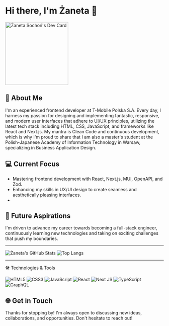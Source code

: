 # Hi there, I'm Żaneta 👋
<a href="https://app.daily.dev/zanetasochon"><img src="https://api.daily.dev/devcards/cda83d61830e4553a4292794383bf8a2.png?r=mpl" width="200" alt="Żaneta Sochoń's Dev Card"/></a>


## 🌟 About Me

I'm an experienced frontend developer at T-Mobile Polska S.A. Every day, I harness my passion for designing and implementing fantastic, responsive, and modern user interfaces that adhere to UI/UX principles, utilizing the latest tech stack including HTML, CSS, JavaScript, and frameworks like React and Next.js. My mantra is Clean Code and continuous development, which is why I'm proud to share that I am also a master's student at the Polish-Japanese Academy of Information Technology in Warsaw, specializing in Business Application Design.


## 💻 Current Focus

- Mastering frontend development with React, Next.js, MUI, OpenAPI, and Zod.
- Enhancing my skills in UX/UI design to create seamless and aesthetically pleasing interfaces.
- 

## 🚀 Future Aspirations

I'm driven to advance my career towards becoming a full-stack engineer, continuously learning new technologies and taking on exciting challenges that push my boundaries.

---

![Żaneta's GitHub Stats](https://github-readme-stats.vercel.app/api?username=zanetasochon&show_icons=true&theme=radical)
![Top Langs](https://github-readme-stats.vercel.app/api/top-langs/?username=zanetasochon&layout=compact&theme=radical)

---

🛠️ Technologies & Tools

![HTML5](https://img.shields.io/badge/html5-%23E34F26.svg?style=for-the-badge&logo=html5&logoColor=white)
![CSS3](https://img.shields.io/badge/css3-%231572B6.svg?style=for-the-badge&logo=css3&logoColor=white)
![JavaScript](https://img.shields.io/badge/javascript-%23323330.svg?style=for-the-badge&logo=javascript&logoColor=%23F7DF1E)
![React](https://img.shields.io/badge/react-%2320232a.svg?style=for-the-badge&logo=react&logoColor=%2361DAFB)
![Next JS](https://img.shields.io/badge/next.js-%23000000.svg?style=for-the-badge&logo=nextdotjs&logoColor=white)
![TypeScript](https://img.shields.io/badge/typescript-%23007ACC.svg?style=for-the-badge&logo=typescript&logoColor=white)
![GraphQL](https://img.shields.io/badge/graphql-%23E10098.svg?style=for-the-badge&logo=graphql&logoColor=white)


## 🌐 Get in Touch

Thanks for stopping by! I'm always open to discussing new ideas, collaborations, and opportunities. Don't hesitate to reach out!

